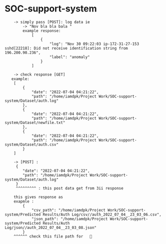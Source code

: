 # SOC-support-system

<!-- install pipenv -->
<!-- GOTO base Project path ie, backend -->
<!-- $pipenv shell -->
<!-- install postgress and set as per backend/setting.py database str -->
<!-- $python manage.py makemigration -->
<!-- $python manage.py migrate -->
<!-- $python manage.py runserver -->
<!-- browse to  "http://127.0.0.1:8000/"-->
<!-- this list out all urls -->
<!-- 1. admin/ : not in use -->
<!-- 2. auth/ : for user register/login -->
<!-- 2i. "http://127.0.0.1:8000/auth/login/" : for login -->
<!-- 2ii."http://127.0.0.1:8000/auth/register/": for register -->
<!-- 3."http://127.0.0.1:8000/api/v1/" : gives auth prediction base urls list -->
<!-- 3i. "http://127.0.0.1:8000/api/v1/authpredict/": for signle line log prediction -->
        -> simply pass [POST]: log data ie 
            -> "Nov bla bla bala "
            example response:
                [
                    {
                        "log": "Nov 30 09:22:03 ip-172-31-27-153 sshd[22218]: Did not receive identification string from 196.200.90.236",
                        "label": "anomaly"
                    }
                ]
<!-- 3ii. "http://127.0.0.1:8000/api/v1/logfiles/" : list all dataset files -->
        -> check response [GET] 
       example:
        [
            {
                "date": "2022-07-04 04:21:22",
                "path": "/home/iamdpk/Project Work/SOC-support-system/Dataset/auth.log"
            },
            {
                "date": "2022-07-04 04:21:22",
                "path": "/home/iamdpk/Project Work/SOC-support-system/Dataset/newfile.txt"
            },
            {
                "date": "2022-07-04 04:21:22",
                "path": "/home/iamdpk/Project Work/SOC-support-system/Dataset/auth.csv"
            }
        ]
<!-- 3iii "http://127.0.0.1:8000/api/v1/data/" : save result ie csv and json into respective file -->
        -> [POST] :
         {
            "date": "2022-07-04 04:21:22",
            "path": "/home/iamdpk/Project Work/SOC-support-system/Dataset/auth.log"
         }
         ^^^^^^^^^ : this post data get from 3ii response

        this gives response as
        exapmle :
            {
                "csv_path": "/home/iamdpk/Project Work/SOC-support-system/Predicted Results/Auth Log/csv//auth_2022_07_04__23_03_06.csv",
                "json_path": "/home/iamdpk/Project Work/SOC-support-system/Predicted Results/Auth Log/json//auth_2022_07_04__23_03_08.json"
            } 
        ^^^^^^ check this file path for   🤔